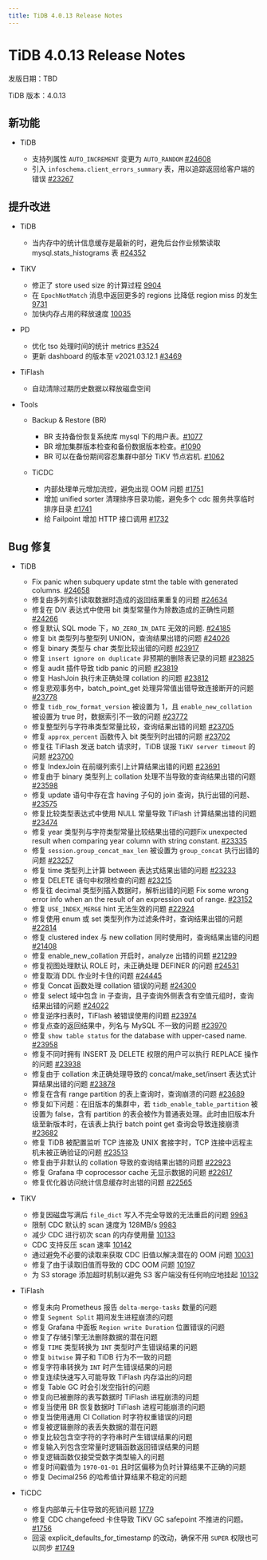 ```yaml
---
title: TiDB 4.0.13 Release Notes
---
```


# TiDB 4.0.13 Release Notes

发版日期：TBD

TiDB 版本：4.0.13

## 新功能

+ TiDB

    - 支持列属性 `AUTO_INCREMENT` 变更为 `AUTO_RANDOM` [#24608](https://github.com/pingcap/tidb/pull/24608)
    - 引入 `infoschema.client_errors_summary` 表，用以追踪返回给客户端的错误 [#23267](https://github.com/pingcap/tidb/pull/23267)

## 提升改进

+ TiDB

    - 当内存中的统计信息缓存是最新的时，避免后台作业频繁读取 mysql.stats_histograms 表 [#24352](https://github.com/pingcap/tidb/pull/24352)

+ TiKV

    - 修正了 store used size 的计算过程 [9904](https://github.com/tikv/tikv/pull/9904)
    - 在 `EpochNotMatch` 消息中返回更多的 regions 比降低 region miss 的发生 [9731](https://github.com/tikv/tikv/pull/9731)
    - 加快内存占用的释放速度 [10035](https://github.com/tikv/tikv/pull/10035)

+ PD

    - 优化 tso 处理时间的统计 metrics [#3524](https://github.com/pingcap/pd/pull/3524)
    - 更新 dashboard 的版本至  v2021.03.12.1 [#3469](https://github.com/pingcap/pd/pull/3469)

+ TiFlash

    - 自动清除过期历史数据以释放磁盘空间

+ Tools

    + Backup & Restore (BR)

        - BR 支持备份恢复系统库 mysql 下的用户表。[#1077](https://github.com/pingcap/br/pull/1077)
        - BR 增加集群版本检查和备份数据版本检查。[#1090](https://github.com/pingcap/br/pull/1090)
        - BR 可以在备份期间容忍集群中部分 TiKV 节点宕机. [#1062](https://github.com/pingcap/br/pull/1062)

    + TiCDC
        - 内部处理单元增加流控，避免出现 OOM 问题 [#1751](https://github.com/pingcap/ticdc/pull/1751)
        - 增加 unified sorter 清理排序目录功能，避免多个 cdc 服务共享临时排序目录 [#1741](https://github.com/pingcap/ticdc/pull/1741)
        - 给 Failpoint 增加 HTTP 接口调用 [#1732](https://github.com/pingcap/ticdc/pull/1732)

## Bug 修复

+ TiDB

    - Fix panic when subquery update stmt the table with generated columns. [#24658](https://github.com/pingcap/tidb/pull/24658)
    - 修复由多列索引读取数据时造成的返回结果重复的问题 [#24634](https://github.com/pingcap/tidb/pull/24634)
    - 修复在 DIV 表达式中使用 bit 类型常量作为除数造成的正确性问题 [#24266](https://github.com/pingcap/tidb/pull/24266)
    - 修复默认 SQL mode 下，`NO_ZERO_IN_DATE` 无效的问题. [#24185](https://github.com/pingcap/tidb/pull/24185)
    - 修复 bit 类型列与整型列 UNION，查询结果出错的问题 [#24026](https://github.com/pingcap/tidb/pull/24026)
    - 修复 binary 类型与 char 类型比较出错的问题 [#23917](https://github.com/pingcap/tidb/pull/23917)
    - 修复 `insert ignore on duplicate` 非预期的删除表记录的问题 [#23825](https://github.com/pingcap/tidb/pull/23825)
    - 修复 audit 插件导致 tidb panic 的问题 [#23819](https://github.com/pingcap/tidb/pull/23819)
    - 修复 HashJoin 执行未正确处理 collation 的问题 [#23812](https://github.com/pingcap/tidb/pull/23812)
    - 修复悲观事务中，batch_point_get 处理异常值出错导致连接断开的问题 [#23778](https://github.com/pingcap/tidb/pull/23778)
    - 修复 `tidb_row_format_version` 被设置为 1，且 `enable_new_collation` 被设置为 true 时，数据索引不一致的问题 [#23772](https://github.com/pingcap/tidb/pull/23772)
    - 修复整型列与字符串类型常量比较，查询结果出错的问题 [#23705](https://github.com/pingcap/tidb/pull/23705)
    - 修复 `approx_percent` 函数传入 bit 类型列时出错的问题 [#23702](https://github.com/pingcap/tidb/pull/23702)
    - 修复往 TiFlash 发送 batch 请求时，TiDB 误报 `TiKV server timeout` 的问题 [#23700](https://github.com/pingcap/tidb/pull/23700)
    - 修复 IndexJoin 在前缀列索引上计算结果出错的问题 [#23691](https://github.com/pingcap/tidb/pull/23691)
    - 修复由于 binary 类型列上 collation 处理不当导致的查询结果出错的问题 [#23598](https://github.com/pingcap/tidb/pull/23598)
    - 修复 update 语句中存在含 having 子句的 join 查询，执行出错的问题、 [#23575](https://github.com/pingcap/tidb/pull/23575)
    - 修复比较类型表达式中使用 NULL 常量导致 TiFlash 计算结果出错的问题 [#23474](https://github.com/pingcap/tidb/pull/23474)
    - 修复 year 类型列与字符类型常量比较结果出错的问题Fix unexpected result when comparing year column with string constant. [#23335](https://github.com/pingcap/tidb/pull/23335)
    - 修复 `session.group_concat_max_len` 被设置为 `group_concat` 执行出错的问题 [#23257](https://github.com/pingcap/tidb/pull/23257)
    - 修复 time 类型列上计算 between 表达式结果出错的问题 [#23233](https://github.com/pingcap/tidb/pull/23233)
    - 修复 DELETE 语句中权限检查的问题 [#23215](https://github.com/pingcap/tidb/pull/23215)
    - 修复往 decimal 类型列插入数据时，解析出错的问题 Fix some wrong error info when an the result of an expression out of range. [#23152](https://github.com/pingcap/tidb/pull/23152)
    - 修复 `USE_INDEX_MERGE` hint 无法生效的问题 [#22924](https://github.com/pingcap/tidb/pull/22924)
    - 修复使用 enum 或 set 类型列作为过滤条件时，查询结果出错的问题 [#22814](https://github.com/pingcap/tidb/pull/22814)
    - 修复 clustered index 与 new collation 同时使用时，查询结果出错的问题 [#21408](https://github.com/pingcap/tidb/pull/21408)
    - 修复 enable_new_collation 开启时，analyze 出错的问题 [#21299](https://github.com/pingcap/tidb/pull/21299)
    - 修复视图处理默认 ROLE 时，未正确处理 DEFINER 的问题 [#24531](https://github.com/pingcap/tidb/pull/24531)
    - 修复取消 DDL 作业时卡住的问题 [#24445](https://github.com/pingcap/tidb/pull/24445)
    - 修复 Concat 函数处理 collation 错误的问题 [#24300](https://github.com/pingcap/tidb/pull/24300)
    - 修复 select 域中包含 in 子查询，且子查询外侧表含有空值元组时，查询结果出错的问题 [#24022](https://github.com/pingcap/tidb/pull/24022)
    - 修复逆序扫表时，TiFlash 被错误使用的问题 [#23974](https://github.com/pingcap/tidb/pull/23974)
    - 修复点查的返回结果中，列名与 MySQL 不一致的问题 [#23970](https://github.com/pingcap/tidb/pull/23970)
    - 修复 `show table status` for the database with upper-cased name. [#23958](https://github.com/pingcap/tidb/pull/23958)
    - 修复不同时拥有 INSERT 及 DELETE 权限的用户可以执行 REPLACE 操作的问题 [#23938](https://github.com/pingcap/tidb/pull/23938)
    - 修复由于 collation 未正确处理导致的 concat/make_set/insert 表达式计算结果出错的问题 [#23878](https://github.com/pingcap/tidb/pull/23878)
    - 修复在含有 range partition 的表上查询时，查询崩溃的问题 [#23689](https://github.com/pingcap/tidb/pull/23689)
    - 修复如下问题：在旧版本的集群中，若 `tidb_enable_table_partition` 被设置为 false，含有 partition 的表会被作为普通表处理。此时由旧版本升级至新版本时，在该表上执行 batch point get 查询会导致连接崩溃 [#23682](https://github.com/pingcap/tidb/pull/23682)
    - 修复 TiDB 被配置监听 TCP 连接及 UNIX 套接字时，TCP 连接中远程主机未被正确验证的问题 [#23513](https://github.com/pingcap/tidb/pull/23513)
    - 修复由于非默认的 collation 导致的查询结果出错的问题 [#22923](https://github.com/pingcap/tidb/pull/22923)
    - 修复 Grafana 中 coprocessor cache 无显示数据的问题 [#22617](https://github.com/pingcap/tidb/pull/22617)
    - 修复优化器访问统计信息缓存时出错的问题 [#22565](https://github.com/pingcap/tidb/pull/22565)

+ TiKV

    - 修复因磁盘写满后 `file_dict` 写入不完全导致的无法重启的问题 [9963](https://github.com/tikv/tikv/pull/9963)
    - 限制 CDC 默认的 scan 速度为 128MB/s [9983](https://github.com/tikv/tikv/pull/9983)
    - 减少 CDC 进行初次 scan 的内存使用量 [10133](https://github.com/tikv/tikv/pull/10133)
    - CDC 支持反压 scan 速率 [10142](https://github.com/tikv/tikv/pull/10142)
    - 通过避免不必要的读取来获取 CDC 旧值以解决潜在的 OOM 问题 [10031](https://github.com/tikv/tikv/pull/10031)
    - 修复了由于读取旧值而导致的 CDC OOM 问题 [10197](https://github.com/tikv/tikv/pull/10197)
    - 为 S3 storage 添加超时机制以避免 S3 客户端没有任何响应地挂起 [10132](https://github.com/tikv/tikv/pull/10132)

+ TiFlash

    - 修复未向 Prometheus 报告 `delta-merge-tasks` 数量的问题
    - 修复 `Segment Split` 期间发生进程崩溃的问题
    - 修复 Grafana 中面板 `Region write Duration` 位置错误的问题
    - 修复了存储引擎无法删除数据的潜在问题
    - 修复 `TIME` 类型转换为 `INT` 类型时产生错误结果的问题
    - 修复 `bitwise` 算子和 TiDB 行为不一致的问题
    - 修复字符串转换为 `INT` 时产生错误结果的问题
    - 修复连续快速写入可能导致 TiFlash 内存溢出的问题
    - 修复 Table GC 时会引发空指针的问题
    - 修复向已被删除的表写数据时 TiFlash 进程崩溃的问题
    - 修复当使用 BR 恢复数据时 TiFlash 进程可能崩溃的问题
    - 修复当使用通用 CI Collation 时字符权重错误的问题
    - 修复被逻辑删除的表丢失数据的潜在问题
    - 修复比较包含空字符的字符串时产生错误结果的问题
    - 修复输入列包含空常量时逻辑函数返回错误结果的问题
    - 修复逻辑函数仅接受受数字类型输入的问题
    - 修复时间戳值为 `1970-01-01` 且时区偏移为负时计算结果不正确的问题
    - 修复 Decimal256 的哈希值计算结果不稳定的问题

+ TiCDC

    - 修复内部单元卡住导致的死锁问题 [1779](https://github.com/pingcap/ticdc/pull/1779)
    - 修复 CDC changefeed 卡住导致 TiKV GC safepoint 不推进的问题。[#1756](https://github.com/pingcap/ticdc/pull/1756)
    - 回滚 explicit_defaults_for_timestamp 的改动，确保不用 `SUPER` 权限也可以同步 [#1749](https://github.com/pingcap/ticdc/pull/1749)
